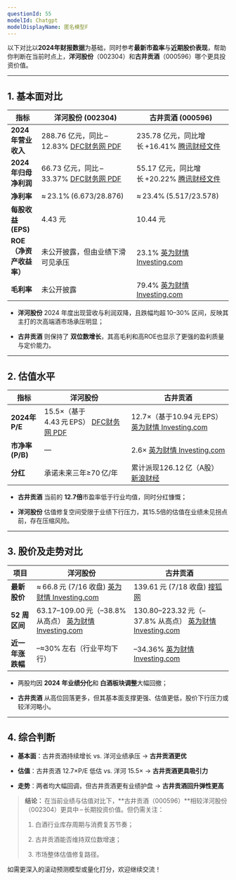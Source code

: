 ```yaml
---
questionId: 55
modelId: Chatgpt
modelDisplayName: 匿名模型F
---
```

以下对比以**2024年财报数据**为基础，同时参考**最新市盈率**与**近期股价表现**，帮助你判断在当前时点上，**洋河股份**（002304）和**古井贡酒**（000596）哪个更具投资价值。

---

## 1. 基本面对比

|指标|洋河股份 (002304)|古井贡酒 (000596)|
|---|---|---|
|**2024年营业收入**|288.76 亿元，同比 –12.83% [DFC财务网 PDF](https://pdf.dfcfw.com/pdf/H3_AP202505061668324535_1.PDF?utm_source=chatgpt.com)|235.78 亿元，同比增长 +16.41% [腾讯财经文件](https://file.finance.qq.com/finance/hs/pdf/2025/04/28/1223320676.PDF?utm_source=chatgpt.com)|
|**2024年归母净利润**|66.73 亿元，同比 –33.37% [DFC财务网 PDF](https://pdf.dfcfw.com/pdf/H3_AP202505061668324535_1.PDF?utm_source=chatgpt.com)|55.17 亿元，同比增长 +20.22% [腾讯财经文件](https://file.finance.qq.com/finance/hs/pdf/2025/04/28/1223320676.PDF?utm_source=chatgpt.com)|
|**净利率**|≈ 23.1% (6.673/28.876)|≈ 23.4% (5.517/23.578)|
|**每股收益 (EPS)**|4.43 元|10.44 元|
|**ROE（净资产收益率）**|未公开披露，但由业绩下滑可见承压|23.1% [英为财情 Investing.com](https://cn.investing.com/equities/gujing-distill-a?utm_source=chatgpt.com)|
|**毛利率**|未公开披露|79.4% [英为财情 Investing.com](https://cn.investing.com/equities/gujing-distill-a?utm_source=chatgpt.com)|

- **洋河股份** 2024 年度出现营收与利润双降，且跌幅均超 10–30% 区间，反映其主打的次高端酒市场承压明显；
    
- **古井贡酒** 则保持了 **双位数增长**，其高毛利和高ROE也显示了更强的盈利质量与定价能力。
    

---

## 2. 估值水平

|指标|洋河股份|古井贡酒|
|---|---|---|
|**2024年P/E**|15.5×（基于4.43 元 EPS） [DFC财务网 PDF](https://pdf.dfcfw.com/pdf/H3_AP202505061668324535_1.PDF?utm_source=chatgpt.com)|12.7×（基于10.94 元 EPS） [英为财情 Investing.com](https://cn.investing.com/equities/gujing-distill-a?utm_source=chatgpt.com)|
|**市净率 (P/B)**|—|2.6× [英为财情 Investing.com](https://cn.investing.com/equities/gujing-distill-a?utm_source=chatgpt.com)|
|**分红**|承诺未来三年≥70 亿/年|累计派现126.12 亿（A股） [新浪财经](https://finance.sina.com.cn/stock/aiassist/pzzd/2025-07-18/doc-inffwiqr9292006.shtml?froms=ggmp&utm_source=chatgpt.com)|

- **古井贡酒** 当前的 **12.7倍**市盈率低于行业均值，同时分红慷慨；
    
- **洋河股份** 估值修复空间受限于业绩下行压力，其15.5倍的估值在业绩未见拐点前，存在压缩风险。
    

---

## 3. 股价及走势对比

|项目|洋河股份|古井贡酒|
|---|---|---|
|**最新股价**|≈ 66.8 元 (7/16 收盘) [英为财情 Investing.com](https://cn.investing.com/equities/yanghe-brewery-a-historical-data?utm_source=chatgpt.com)|139.61 元 (7/18 收盘) [搜狐网](https://m.sohu.com/a/915905635_115377?scm=10001.325_13-325_13.0.0.5_32&utm_source=chatgpt.com)|
|**52 周区间**|63.17–109.00 元（–38.8% 从高点） [英为财情 Investing.com](https://cn.investing.com/equities/yanghe-brewery-a-historical-data?utm_source=chatgpt.com)|130.80–223.32 元（–37.8% 从高点） [英为财情 Investing.com](https://cn.investing.com/equities/gujing-distill-a?utm_source=chatgpt.com)|
|**近一年涨跌幅**|–≈30% 左右（行业平均下行）|–34.36% [英为财情 Investing.com](https://cn.investing.com/equities/gujing-distill-a?utm_source=chatgpt.com)|

- 两股均因 **2024 年业绩分化**和 **白酒板块调整**大幅回撤；
    
- **古井贡酒** 从高位回落更多，但其基本面支撑更强、估值更低，股价下行压力或较洋河略小。
    

---

## 4. 综合判断

- **基本面**：古井贡酒持续增长 vs. 洋河业绩承压 → **古井贡酒更优**
    
- **估值**：古井贡酒 12.7×P/E 低估 vs. 洋河 15.5× → **古井贡酒更具吸引力**
    
- **走势**：两者均大幅回调，但古井贡酒更有业绩护盘 → **古井贡酒回升弹性更高**
    

> **结论：** 在当前业绩与估值对比下，**古井贡酒（000596）**相较洋河股份（002304）更具中 – 长期投资价值。但仍需关注：
> 
> 1. 白酒行业库存周期与消费复苏节奏；
>     
> 2. 古井贡酒能否维持双位数增速；
>     
> 3. 市场整体估值修复路径。
>     

如需更深入的滚动预测模型或量化打分，欢迎继续交流！
